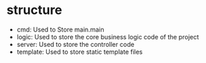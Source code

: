 # structure

- cmd: Used to Store main.main
- logic: Used to store the core business logic code of the project
- server: Used to store the controller code
- template: Used to store static template files
